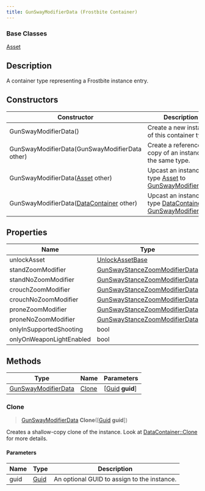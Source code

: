 ```yaml
---
title: GunSwayModifierData (Frostbite Container)
---
```

### Base Classes

[Asset](Asset)

## Description

A container type representing a Frostbite instance entry.

## Constructors

| Constructor                                                                    | Description                                                                                                                   |
| ------------------------------------------------------------------------------ | ----------------------------------------------------------------------------------------------------------------------------- |
| GunSwayModifierData()                                                          | Create a new instance of this container type.                                                                                 |
| GunSwayModifierData(GunSwayModifierData other)                                 | Create a reference copy of an instance of the same type.                                                                      |
| GunSwayModifierData([Asset](Asset) other)                                      | Upcast an instance of type [Asset](Asset) to [GunSwayModifierData](GunSwayModifierData).                                      |
| GunSwayModifierData([DataContainer](/vext/ref/cls/shr/datacontainer) other) | Upcast an instance of type [DataContainer](/vext/ref/cls/shr/datacontainer) to [GunSwayModifierData](GunSwayModifierData). |

## Properties

| Name                     | Type                                                           | Description |
| ------------------------ | -------------------------------------------------------------- | ----------- |
| unlockAsset              | [UnlockAssetBase](UnlockAssetBase)                             |             |
| standZoomModifier        | [GunSwayStanceZoomModifierData](GunSwayStanceZoomModifierData) |             |
| standNoZoomModifier      | [GunSwayStanceZoomModifierData](GunSwayStanceZoomModifierData) |             |
| crouchZoomModifier       | [GunSwayStanceZoomModifierData](GunSwayStanceZoomModifierData) |             |
| crouchNoZoomModifier     | [GunSwayStanceZoomModifierData](GunSwayStanceZoomModifierData) |             |
| proneZoomModifier        | [GunSwayStanceZoomModifierData](GunSwayStanceZoomModifierData) |             |
| proneNoZoomModifier      | [GunSwayStanceZoomModifierData](GunSwayStanceZoomModifierData) |             |
| onlyInSupportedShooting  | bool                                                           |             |
| onlyOnWeaponLightEnabled | bool                                                           |             |

## Methods

| Type                                       | Name            | Parameters                                     |
| ------------------------------------------ | --------------- | ---------------------------------------------- |
| [GunSwayModifierData](GunSwayModifierData) | [Clone](#clone) | \[[Guid](/vext/ref/cls/shr/guid) **guid**\] |

### Clone

> [GunSwayModifierData](GunSwayModifierData) **Clone**(\[[Guid](/vext/ref/cls/shr/guid) **guid**\])

Creates a shallow-copy clone of the instance. Look at [DataContainer::Clone](/vext/ref/cls/shr/datacontainer#clone) for more details.

#### Parameters

| Name | Type         | Description                                 |
| ---- | ------------ | ------------------------------------------- |
| guid | [Guid](Guid) | An optional GUID to assign to the instance. |
